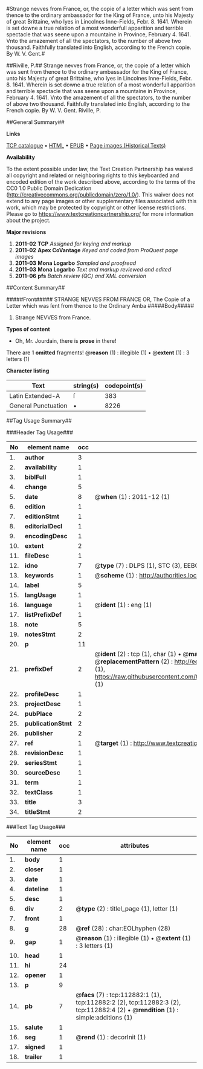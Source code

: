 #Strange nevves from France, or, the copie of a letter which was sent from thence to the ordinary ambassador for the King of France, unto his Majesty of great Brittaine, who lyes in Lincolnes Inne-Fields, Febr. 8. 1641. Wherein is set downe a true relation of a most wonderfull apparition and terrible spectacle that was seene upon a mountaine in Province, February 4. 1641. Vnto the amazement of all the spectators, to the number of above two thousand. Faithfully translated into English, according to the French copie. By W. V. Gent.#

##Riville, P.##
Strange nevves from France, or, the copie of a letter which was sent from thence to the ordinary ambassador for the King of France, unto his Majesty of great Brittaine, who lyes in Lincolnes Inne-Fields, Febr. 8. 1641. Wherein is set downe a true relation of a most wonderfull apparition and terrible spectacle that was seene upon a mountaine in Province, February 4. 1641. Vnto the amazement of all the spectators, to the number of above two thousand. Faithfully translated into English, according to the French copie. By W. V. Gent.
Riville, P.

##General Summary##

**Links**

[TCP catalogue](http://www.ota.ox.ac.uk/tcp/)  • 
[HTML](http://tei.it.ox.ac.uk/tcp/Texts-HTML/free/A91/A91852.html)  • 
[EPUB](http://tei.it.ox.ac.uk/tcp/Texts-EPUB/free/A91/A91852.epub) • 
[Page images (Historical Texts)](https://historicaltexts.jisc.ac.uk/eebo-99860757e)

**Availability**

To the extent possible under law, the Text Creation Partnership has waived all copyright and related or neighboring rights to this keyboarded and encoded edition of the work described above, according to the terms of the CC0 1.0 Public Domain Dedication (http://creativecommons.org/publicdomain/zero/1.0/). This waiver does not extend to any page images or other supplementary files associated with this work, which may be protected by copyright or other license restrictions. Please go to https://www.textcreationpartnership.org/ for more information about the project.

**Major revisions**

1. __2011-02__ __TCP__ *Assigned for keying and markup*
1. __2011-02__ __Apex CoVantage__ *Keyed and coded from ProQuest page images*
1. __2011-03__ __Mona Logarbo__ *Sampled and proofread*
1. __2011-03__ __Mona Logarbo__ *Text and markup reviewed and edited*
1. __2011-06__ __pfs__ *Batch review (QC) and XML conversion*

##Content Summary##

#####Front#####
STRANGE NEVVES FROM FRANCE OR, The Copie of a Letter which was ſent from thence to the Ordinary Amba
#####Body#####

1. Strange NEVVES from France.

**Types of content**

  * Oh, Mr. Jourdain, there is **prose** in there!

There are 1 **omitted** fragments! 
 @__reason__ (1) : illegible (1)  •  @__extent__ (1) : 3 letters (1)

**Character listing**


|Text|string(s)|codepoint(s)|
|---|---|---|
|Latin Extended-A|ſ|383|
|General Punctuation|•|8226|

##Tag Usage Summary##

###Header Tag Usage###

|No|element name|occ|attributes|
|---|---|---|---|
|1.|__author__|3||
|2.|__availability__|1||
|3.|__biblFull__|1||
|4.|__change__|5||
|5.|__date__|8| @__when__ (1) : 2011-12 (1)|
|6.|__edition__|1||
|7.|__editionStmt__|1||
|8.|__editorialDecl__|1||
|9.|__encodingDesc__|1||
|10.|__extent__|2||
|11.|__fileDesc__|1||
|12.|__idno__|7| @__type__ (7) : DLPS (1), STC (3), EEBO-CITATION (1), PROQUEST (1), VID (1)|
|13.|__keywords__|1| @__scheme__ (1) : http://authorities.loc.gov/ (1)|
|14.|__label__|5||
|15.|__langUsage__|1||
|16.|__language__|1| @__ident__ (1) : eng (1)|
|17.|__listPrefixDef__|1||
|18.|__note__|5||
|19.|__notesStmt__|2||
|20.|__p__|11||
|21.|__prefixDef__|2| @__ident__ (2) : tcp (1), char (1)  •  @__matchPattern__ (2) : ([0-9\-]+):([0-9IVX]+) (1), (.+) (1)  •  @__replacementPattern__ (2) : http://eebo.chadwyck.com/downloadtiff?vid=$1&page=$2 (1), https://raw.githubusercontent.com/textcreationpartnership/Texts/master/tcpchars.xml#$1 (1)|
|22.|__profileDesc__|1||
|23.|__projectDesc__|1||
|24.|__pubPlace__|2||
|25.|__publicationStmt__|2||
|26.|__publisher__|2||
|27.|__ref__|1| @__target__ (1) : http://www.textcreationpartnership.org/docs/. (1)|
|28.|__revisionDesc__|1||
|29.|__seriesStmt__|1||
|30.|__sourceDesc__|1||
|31.|__term__|1||
|32.|__textClass__|1||
|33.|__title__|3||
|34.|__titleStmt__|2||


###Text Tag Usage###

|No|element name|occ|attributes|
|---|---|---|---|
|1.|__body__|1||
|2.|__closer__|1||
|3.|__date__|1||
|4.|__dateline__|1||
|5.|__desc__|1||
|6.|__div__|2| @__type__ (2) : titlel_page (1), letter (1)|
|7.|__front__|1||
|8.|__g__|28| @__ref__ (28) : char:EOLhyphen (28)|
|9.|__gap__|1| @__reason__ (1) : illegible (1)  •  @__extent__ (1) : 3 letters (1)|
|10.|__head__|1||
|11.|__hi__|24||
|12.|__opener__|1||
|13.|__p__|9||
|14.|__pb__|7| @__facs__ (7) : tcp:112882:1 (1), tcp:112882:2 (2), tcp:112882:3 (2), tcp:112882:4 (2)  •  @__rendition__ (1) : simple:additions (1)|
|15.|__salute__|1||
|16.|__seg__|1| @__rend__ (1) : decorInit (1)|
|17.|__signed__|1||
|18.|__trailer__|1||
